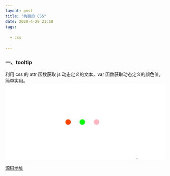 ```yaml
---
layout: post
title: "绚丽的 CSS"
date: 2020-4-29 21:18
tags:

  + css

---
```


### 一、tooltip

  利用 css 的 attr 函数获取 js 动态定义的文本，var 函数获取动态定义的颜色值，简单实用。
![tooltip](/assets/blogImg/tooltips.gif)

[源码地址](https://github.com/ykpsunny/tooltip)
